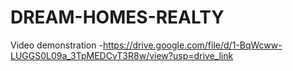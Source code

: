 # DREAM-HOMES-REALTY


Video demonstration -https://drive.google.com/file/d/1-BqWcww-LUGGS0L09a_3TpMEDCvT3R8w/view?usp=drive_link
